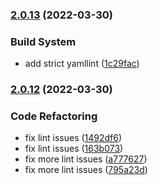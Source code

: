 ### [2.0.13](https://github.com/AkiKanellis/github-action-continuous-release-test/compare/v2.0.12...v2.0.13) (2022-03-30)


### Build System

* add strict yamllint ([1c29fac](https://github.com/AkiKanellis/github-action-continuous-release-test/commit/1c29facc27f65a810b2c70d9d1979cd519637b0e))

### [2.0.12](https://github.com/AkiKanellis/github-action-continuous-release-test/compare/v2.0.11...v2.0.12) (2022-03-30)


### Code Refactoring

* fix lint issues ([1492df6](https://github.com/AkiKanellis/github-action-continuous-release-test/commit/1492df69505be1ec641cb2c66cf5615d65ba9f86))
* fix lint issues ([163b073](https://github.com/AkiKanellis/github-action-continuous-release-test/commit/163b07374c2161fbbc7f430c3cc96b7d6ec6ec01))
* fix more lint issues ([a777627](https://github.com/AkiKanellis/github-action-continuous-release-test/commit/a7776272feb0077c881d6391e8604b1c65747426))
* fix more lint issues ([795a23d](https://github.com/AkiKanellis/github-action-continuous-release-test/commit/795a23d15669a8acd179a950b1d02019a555da7f))
